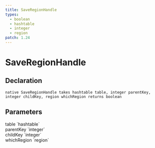 ```yaml
---
title: SaveRegionHandle
types:
  - boolean
  - hashtable
  - integer
  - region
patch: 1.24
---
```


# SaveRegionHandle

## Declaration

```
native SaveRegionHandle takes hashtable table, integer parentKey, integer childKey, region whichRegion returns boolean
```

## Parameters
<dl>
  <dt>table `hashtable`</dt>
  <dd></dd>

  <dt>parentKey `integer`</dt>
  <dd></dd>

  <dt>childKey `integer`</dt>
  <dd></dd>

  <dt>whichRegion `region`</dt>
  <dd></dd>
</dl>